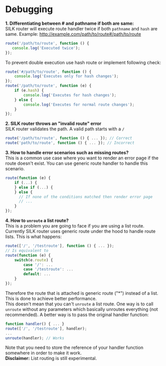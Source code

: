 # Debugging

<b>1. Differentiating between \# and pathname if both are same:</b><br/>
SILK router will execute route handler twice if both ``pathname`` and ``hash`` are same.
Example: http://example.com/path/to/route#/path/to/route
```js
route('/path/to/route', function () {
   console.log('Executed twice');
});
```
To prevent double execution use hash route or implement following check:
```js
route('#/path/to/route', function () {
    console.log('Executes only for hash changes');
});
route('/path/to/route', function (e) {
    if (e.hash) {
        console.log('Executes for hash changes');
    } else {
        console.log('Executes for normal route changes');
    }
});
```

<b>2. SILK router throws an "invalid route" error</b><br/>
SILK router validates the path. A valid path starts with a ``/``
```js
route('/path/to/route', function () { ... }); // Correct
route('path/to/route', function () { ... }); // Incorrect
```

<b>3. How to handle error scenarios such as missing routes?</b><br/>
This is a common use case where you want to render an error page if the route doesn't exist. You can use generic route handler to handle this scenario.

```js
route(function (e) {
    if (...) {
    } else if (...) { 
    } else {
      // If none of the conditions matched then render error page
      // ...
    }
});
```

<b>4. How to ``unroute`` a list route?</b><br/>
This is a problem you are going to face if you are using a list route. Currently SILK router uses generic route under the hood to handle route lists. This is what happens:
```js
route(['/', '/testroute'], function () { ... });
// Is equivalent to
route(function (e) {
    switch(e.route) {
        case '/': ...
        case '/testroute': ...
        default: ...
    }
});
```
Therefore the route that is attached is generic route ("*") instead of a list. This is done to achieve better performance.<br/>
This doesn't mean that you can't ``unroute`` a list route. One way is to call ``unroute`` without any parameters which basically unroutes everything (not recommended). A better way is to pass the original handler function:
```js
function handler() { ... }
route(['/', '/testroute'], handler);
...
unroute(handler); // Works
```
Note that you need to store the reference of your handler function somewhere in order to make it work.<br/>
<b>Disclaimer:</b> List routing is still experimental.